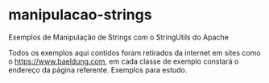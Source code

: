 # manipulacao-strings
Exemplos de Manipulação de Strings com o StringUtils do Apache

Todos os exemplos aqui contidos foram retirados da internet em sites como o https://www.baeldung.com, em cada classe de exemplo constará o endereço da página referente. Exemplos para estudo.
